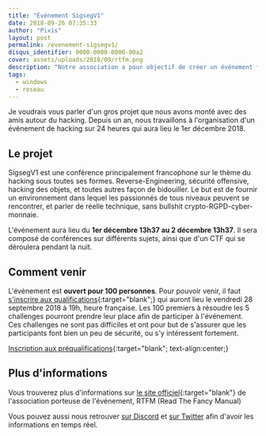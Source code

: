 ```yaml
---
title: "Événement SigsegV1"
date: 2018-09-26 07:35:33
author: "Pixis"
layout: post
permalink: /evenement-sigsegv1/
disqus_identifier: 0000-0000-0000-00a2
cover: assets/uploads/2018/09/rtfm.png
description: "Notre association a pour objectif de créer un événement français sur le thème du hacking le premier décembre 2018 à l'école 42."
tags:
  - windows
  - reseau
---
```


Je voudrais vous parler d'un gros projet que nous avons monté avec des amis autour du hacking. Depuis un an, nous travaillons à l'organisation d'un événement de hacking sur 24 heures qui aura lieu le 1er décembre 2018.

<!--more-->

## Le projet

SigsegV1 est une conférence principalement francophone sur le thème du hacking sous toutes ses formes. Reverse-Engineering, sécurité offensive, hacking des objets, et toutes autres façon de bidouiller. Le but est de fournir un environnement dans lequel les passionnés de tous niveaux peuvent se rencontrer, et parler de réelle technique, sans bullshit crypto-RGPD-cyber-monnaie.

L'événement aura lieu du **1er décembre 13h37 au 2 décembre 13h37**. Il sera composé de conférences sur différents sujets, ainsi que d'un CTF qui se déroulera pendant la nuit.

## Comment venir

L'événement est **ouvert pour 100 personnes**. Pour pouvoir venir, il faut [s'inscrire aux qualifications](https://qual.rtfm.re/register){:target="blank";} qui auront lieu le vendredi 28 septembre 2018 à 19h, heure française. Les 100 premiers à résoudre les 5 challenges pourront prendre leur place afin de participer à l'événement. Ces challenges ne sont pas difficiles et ont pour but de s'assurer que les participants font bien un peu de sécurité, ou s'y intéressent fortement.

[Inscription aux préqualifications](https://qual.rtfm.re/register){:target="blank"; text-align:center;}

## Plus d'informations

Vous trouverez plus d'informations sur [le site officiel](https://rtfm.re/){:target="blank"} de l'association porteuse de l'événement, RTFM (Read The Fancy Manual)

Vous pouvez aussi nous retrouver [sur Discord](https://discord.gg/wujdSpG) et [sur Twitter](https://twitter.com/sigsegv_event) afin d'avoir les informations en temps réel.

